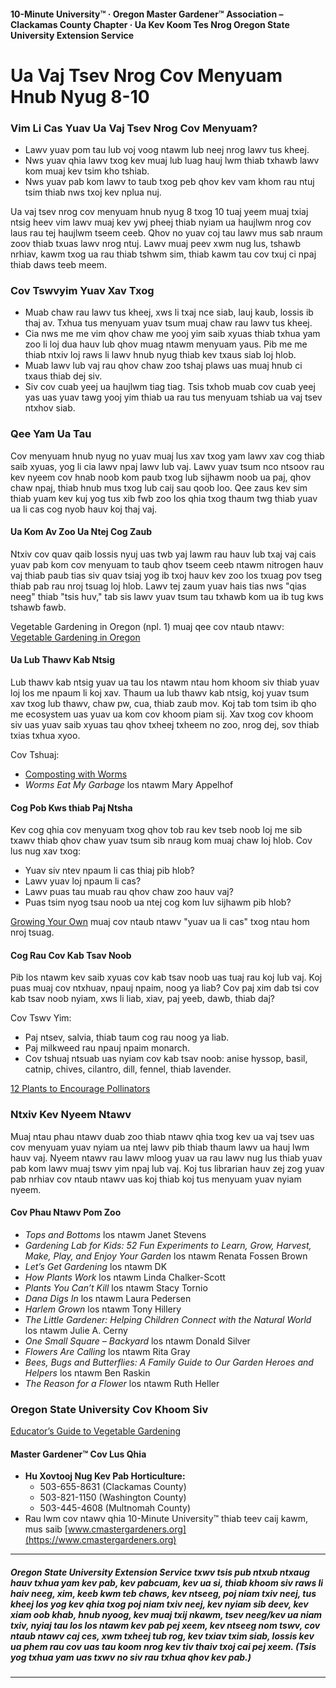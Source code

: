#### 10-Minute University™ · Oregon Master Gardener™ Association – Clackamas County Chapter · Ua Kev Koom Tes Nrog Oregon State University Extension Service

# Ua Vaj Tsev Nrog Cov Menyuam Hnub Nyug 8-10

### Vim Li Cas Yuav Ua Vaj Tsev Nrog Cov Menyuam?

- Lawv yuav pom tau lub voj voog ntawm lub neej nrog lawv tus kheej.
- Nws yuav qhia lawv txog kev muaj lub luag hauj lwm thiab txhawb lawv kom muaj kev tsim kho tshiab.
- Nws yuav pab kom lawv to taub txog peb qhov kev vam khom rau ntuj tsim thiab nws txoj kev nplua nuj.

Ua vaj tsev nrog cov menyuam hnub nyug 8 txog 10 tuaj yeem muaj txiaj ntsig heev vim lawv muaj kev ywj pheej thiab nyiam ua haujlwm nrog cov laus rau tej haujlwm tseem ceeb. Qhov no yuav coj tau lawv mus sab nraum zoov thiab txuas lawv nrog ntuj. Lawv muaj peev xwm nug lus, tshawb nrhiav, kawm txog ua rau thiab tshwm sim, thiab kawm tau cov txuj ci npaj thiab daws teeb meem.

### Cov Tswvyim Yuav Xav Txog

- Muab chaw rau lawv tus kheej, xws li txaj nce siab, lauj kaub, lossis ib thaj av. Txhua tus menyuam yuav tsum muaj chaw rau lawv tus kheej.
- Cia nws me me vim qhov chaw me yooj yim saib xyuas thiab txhua yam zoo li loj dua hauv lub qhov muag ntawm menyuam yaus. Pib me me thiab ntxiv loj raws li lawv hnub nyug thiab kev txaus siab loj hlob.
- Muab lawv lub vaj rau qhov chaw zoo tshaj plaws uas muaj hnub ci txaus thiab dej siv.
- Siv cov cuab yeej ua haujlwm tiag tiag. Tsis txhob muab cov cuab yeej yas uas yuav tawg yooj yim thiab ua rau tus menyuam tshiab ua vaj tsev ntxhov siab.

### Qee Yam Ua Tau

Cov menyuam hnub nyug no yuav muaj lus xav txog yam lawv xav cog thiab saib xyuas, yog li cia lawv npaj lawv lub vaj. Lawv yuav tsum nco ntsoov rau kev nyeem cov hnab noob kom paub txog lub sijhawm noob ua paj, qhov chaw npaj, thiab hnub mus txog lub caij sau qoob loo. Qee zaus kev sim thiab yuam kev kuj yog tus xib fwb zoo los qhia txog thaum twg thiab yuav ua li cas cog nyob hauv koj thaj vaj.

#### Ua Kom Av Zoo Ua Ntej Cog Zaub

Ntxiv cov quav qaib lossis nyuj uas twb yaj lawm rau hauv lub txaj vaj cais yuav pab kom cov menyuam to taub qhov tseem ceeb ntawm nitrogen hauv vaj thiab paub tias siv quav tsiaj yog ib txoj hauv kev zoo los txuag pov tseg thiab pab rau nroj tsuag loj hlob. Lawv tej zaum yuav hais tias nws "qias neeg" thiab "tsis huv," tab sis lawv yuav tsum tau txhawb kom ua ib tug kws tshawb fawb.

Vegetable Gardening in Oregon (npl. 1) muaj qee cov ntaub ntawv:  
[Vegetable Gardening in Oregon](http://catalog.extension.oregonstate.edu/sites/catalog/files/project/pdf/ec871.pdf)

#### Ua Lub Thawv Kab Ntsig

Lub thawv kab ntsig yuav ua tau los ntawm ntau hom khoom siv thiab yuav loj los me npaum li koj xav. Thaum ua lub thawv kab ntsig, koj yuav tsum xav txog lub thawv, chaw pw, cua, thiab zaub mov. Koj tab tom tsim ib qho me ecosystem uas yuav ua kom cov khoom piam sij. Xav txog cov khoom siv uas yuav saib xyuas tau qhov txheej txheem no zoo, nrog dej, sov thiab txias txhua xyoo.

Cov Tshuaj:

- [Composting with Worms](https://catalog.extension.oregonstate.edu/em9034)
- *Worms Eat My Garbage* los ntawm Mary Appelhof

#### Cog Pob Kws thiab Paj Ntsha

Kev cog qhia cov menyuam txog qhov tob rau kev tseb noob loj me sib txawv thiab qhov chaw yuav tsum sib nraug kom muaj chaw loj hlob. Cov lus nug xav txog:

- Yuav siv ntev npaum li cas thiaj pib hlob?
- Lawv yuav loj npaum li cas?
- Lawv puas tau muab rau qhov chaw zoo hauv vaj?
- Puas tsim nyog tsau noob ua ntej cog kom luv sijhawm pib hlob?

[Growing Your Own](https://catalog.extension.oregonstate.edu/em9027) muaj cov ntaub ntawv "yuav ua li cas" txog ntau hom nroj tsuag.

#### Cog Rau Cov Kab Tsav Noob

Pib los ntawm kev saib xyuas cov kab tsav noob uas tuaj rau koj lub vaj. Koj puas muaj cov ntxhuav, npauj npaim, noog ya liab? Cov paj xim dab tsi cov kab tsav noob nyiam, xws li liab, xiav, paj yeeb, dawb, thiab daj?

Cov Tswv Yim:

- Paj ntsev, salvia, thiab taum cog rau noog ya liab.
- Paj milkweed rau npauj npaim monarch.
- Cov tshuaj ntsuab uas nyiam cov kab tsav noob: anise hyssop, basil, catnip, chives, cilantro, dill, fennel, thiab lavender.

[12 Plants to Encourage Pollinators](https://extension.oregonstate.edu/news/12-plants-entice-pollinators-your-garden)

### Ntxiv Kev Nyeem Ntawv

Muaj ntau phau ntawv duab zoo thiab ntawv qhia txog kev ua vaj tsev uas cov menyuam yuav nyiam ua ntej lawv pib thiab thaum lawv ua hauj lwm hauv vaj. Nyeem ntawv rau lawv mloog yuav ua rau lawv nug lus thiab yuav pab kom lawv muaj tswv yim npaj lub vaj. Koj tus librarian hauv zej zog yuav pab nrhiav cov ntaub ntawv uas koj thiab koj tus menyuam yuav nyiam nyeem.

#### Cov Phau Ntawv Pom Zoo

- *Tops and Bottoms* los ntawm Janet Stevens
- *Gardening Lab for Kids: 52 Fun Experiments to Learn, Grow, Harvest, Make, Play, and Enjoy Your Garden* los ntawm Renata Fossen Brown
- *Let’s Get Gardening* los ntawm DK
- *How Plants Work* los ntawm Linda Chalker-Scott
- *Plants You Can’t Kill* los ntawm Stacy Tornio
- *Dana Digs In* los ntawm Laura Pedersen
- *Harlem Grown* los ntawm Tony Hillery
- *The Little Gardener: Helping Children Connect with the Natural World* los ntawm Julie A. Cerny
- *One Small Square – Backyard* los ntawm Donald Silver
- *Flowers Are Calling* los ntawm Rita Gray
- *Bees, Bugs and Butterflies: A Family Guide to Our Garden Heroes and Helpers* los ntawm Ben Raskin
- *The Reason for a Flower* los ntawm Ruth Heller

### Oregon State University Cov Khoom Siv

[Educator’s Guide to Vegetable Gardening](https://catalog.extension.oregonstate.edu/em9032)

#### Master Gardener™ Cov Lus Qhia

- **Hu Xovtooj Nug Kev Pab Horticulture:**
  - 503-655-8631 (Clackamas County)
  - 503-821-1150 (Washington County)
  - 503-445-4608 (Multnomah County)
- Rau lwm cov ntawv qhia 10-Minute University™ thiab teev caij kawm, mus saib [www.cmastergardeners.org](https://www.cmastergardeners.org)

---

##### Oregon State University Extension Service txwv tsis pub ntxub ntxaug hauv txhua yam kev pab, kev pabcuam, kev ua si, thiab khoom siv raws li haiv neeg, xim, keeb kwm teb chaws, kev ntseeg, poj niam txiv neej, tus kheej los yog kev qhia txog poj niam txiv neej, kev nyiam sib deev, kev xiam oob khab, hnub nyoog, kev muaj txij nkawm, tsev neeg/kev ua niam txiv, nyiaj tau los los ntawm kev pab pej xeem, kev ntseeg nom tswv, cov ntaub ntawv caj ces, xwm txheej tub rog, kev txiav txim siab, lossis kev ua phem rau cov uas tau koom nrog kev tiv thaiv txoj cai pej xeem. (Tsis yog txhua yam uas txwv no siv rau txhua qhov kev pab.)
---